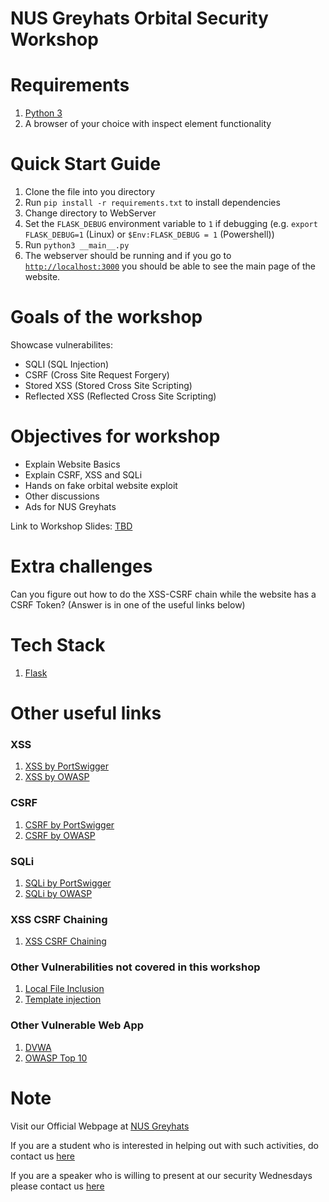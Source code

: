 # NUS Greyhats Orbital Security Workshop

# Requirements

1. [Python 3](https://www.python.org/downloads/)
1. A browser of your choice with inspect element functionality

# Quick Start Guide

1. Clone the file into you directory
1. Run `pip install -r requirements.txt` to install dependencies
1. Change directory to WebServer
1. Set the `FLASK_DEBUG` environment variable to `1` if debugging (e.g. `export FLASK_DEBUG=1` (Linux) or `$Env:FLASK_DEBUG = 1` (Powershell))
1. Run `python3 __main__.py`
1. The webserver should be running and if you go to [`http://localhost:3000`](http://localhost:3000) you should be able to see the main page of the website.

# Goals of the workshop

Showcase vulnerabilites:

- SQLI (SQL Injection)
- CSRF (Cross Site Request Forgery)
- Stored XSS (Stored Cross Site Scripting)
- Reflected XSS (Reflected Cross Site Scripting)

# Objectives for workshop

- Explain Website Basics
- Explain CSRF, XSS and SQLi
- Hands on fake orbital website exploit
- Other discussions
- Ads for NUS Greyhats

Link to Workshop Slides: [TBD]()

# Extra challenges

Can you figure out how to do the XSS-CSRF chain while the website has a CSRF Token?
(Answer is in one of the useful links below)

# Tech Stack

1. [Flask](https://flask.palletsprojects.com/en/1.1.x/)

# Other useful links

### XSS

1. [XSS by PortSwigger](https://portswigger.net/web-security/cross-site-scripting)
1. [XSS by OWASP](https://owasp.org/www-community/attacks/xss/)

### CSRF

1. [CSRF by PortSwigger](https://portswigger.net/web-security/csrf)
1. [CSRF by OWASP](https://owasp.org/www-community/attacks/csrf)

### SQLi

1. [SQLi by PortSwigger](https://portswigger.net/web-security/sql-injection)
1. [SQLi by OWASP](https://owasp.org/www-community/attacks/SQL_Injection)

### XSS CSRF Chaining

1. [XSS CSRF Chaining](https://www.doyler.net/security-not-included/xss-attack-chain)

### Other Vulnerabilities not covered in this workshop

1. [Local File Inclusion](https://www.offensive-security.com/metasploit-unleashed/file-inclusion-vulnerabilities)
1. [Template injection](https://portswigger.net/research/server-side-template-injection)

### Other Vulnerable Web App

1. [DVWA](https://dvwa.co.uk/)
1. [OWASP Top 10](https://application.security/free/owasp-top-10)


# Note
Visit our Official Webpage at [NUS Greyhats](https://nusgreyhats.org/)

If you are a student who is interested in helping out with such activities, do contact us [here](mailto:contact@nusgreyhats.org)

If you are a speaker who is willing to present at our security Wednesdays please contact us [here]()